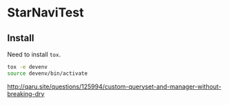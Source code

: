 # StarNaviTest

## Install

Need to install `tox`.
```bash
tox -e devenv
source devenv/bin/activate
```

http://qaru.site/questions/125994/custom-queryset-and-manager-without-breaking-dry
